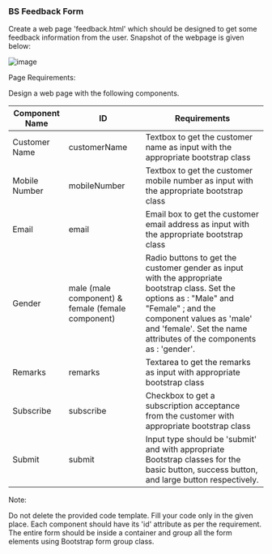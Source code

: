 ### BS Feedback Form
Create a web page 'feedback.html' which should be designed to get some feedback information from the user.  Snapshot of the webpage is given below:

![image](https://github.com/abhisheks008/Cognizant-Java-FSE-Hands-ons-2023/assets/68724349/49b90d8d-8d3a-4769-8e0c-f6f48b92e60a)




Page Requirements:

Design a web page with the following components. 


| Component Name | ID | Requirements |
| --- | --- | --- |
| Customer Name | customerName | Textbox to get the customer name as input with the appropriate bootstrap class |
| Mobile Number | mobileNumber | Textbox to get the customer mobile number as input with the appropriate bootstrap class |
| Email | email | Email box to get the customer email address as input with the appropriate bootstrap class |
| Gender |male (male component) & female (female component)	 | Radio buttons to get the customer gender as input with the appropriate bootstrap class. Set the options as :  "Male" and "Female" ; and the component values as 'male' and 'female'. Set the name attributes of the components as : 'gender'. |
| Remarks | remarks | Textarea to get the remarks  as input with appropriate bootstrap class |
| Subscribe | subscribe | Checkbox to get a subscription acceptance from the customer with appropriate bootstrap class | 
| Submit | submit | Input type should be  'submit' and with appropriate Bootstrap classes for the basic button, success button, and large button respectively. |



Note:

Do not delete the provided code template. Fill your code only in the given place. 
Each component should have its 'id' attribute as per the requirement. 
The entire form should be inside a container and group all the form elements  using Bootstrap form group class.
